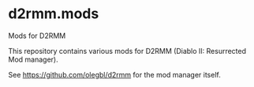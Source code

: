 # d2rmm.mods
Mods for D2RMM

This repository contains various mods for D2RMM (Diablo II: Resurrected Mod manager).

See https://github.com/olegbl/d2rmm for the mod manager itself.

